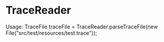 # TraceReader

Usage: TraceFile traceFile = TraceReader.parseTraceFile(new File("src/test/resources/test.trace"));
